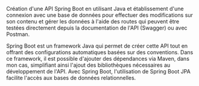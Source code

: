 Création d'une API Spring Boot en utilisant Java et établissement d'une connexion avec une base de données pour effectuer des modifications sur son contenu et gérer les données à l'aide des routes qui peuvent être testées directement depuis la documentation de l'API (Swagger) ou avec Postman.



Spring Boot est un framework Java qui permet de créer cette API tout en offrant des configurations automatiques basées sur des conventions. Dans ce framework, il est possible d'ajouter des dépendances via Maven, dans mon cas, simplifiant ainsi l'ajout des bibliothèques nécessaires au développement de l'API. Avec Spring Boot, l'utilisation de Spring Boot JPA facilite l'accès aux bases de données relationnelles.
